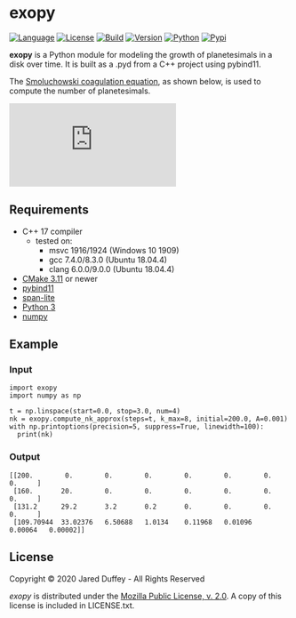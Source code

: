 # exopy #

[![Language](https://img.shields.io/badge/C%2B%2B-17-blue.svg)](https://en.wikipedia.org/wiki/C%2B%2B17)
[![License](https://img.shields.io/github/license/Daedalus451/exopy)](https://www.mozilla.org/en-US/MPL/2.0/)
[![Build](https://img.shields.io/travis/com/Daedalus451/exopy)](https://travis-ci.org/Daedalus451/exopy)
[![Version](https://img.shields.io/github/v/release/Daedalus451/exopy)](https://github.com/Daedalus451/exopy/releases)
[![Python](https://img.shields.io/pypi/pyversions/exo-py)](https://pypi.org/project/exo-py/)
[![Pypi](https://img.shields.io/pypi/v/exo-py)](https://pypi.org/project/exo-py/)

**exopy** is a Python module for modeling the growth of planetesimals in a disk over time. It is built as a .pyd from a C++ project using pybind11.

The [Smoluchowski coagulation equation](https://en.wikipedia.org/wiki/Smoluchowski_coagulation_equation), as shown below, is used to compute the number of planetesimals.

![coagulation_equation.svg](https://latex.codecogs.com/svg.latex?%5Cfrac%7Bdn_%7Bk%7D%7D%7Bdt%7D%20%3D%20%5Cfrac%7B1%7D%7B2%7D%20%5Csum_%7Bi%20&plus;%20j%20%3D%20k%7D%20A_%7Bij%7D%20n_%7Bi%7D%20n_%7Bj%7D%20-%20n_%7Bk%7D%20%5Csum_%7Bi%20%3D%201%7D%5E%7B%5Cinfty%7D%20A_%7Bik%7D%20n_%7Bi%7D "Coagulation Equation")

## Requirements ##

+ C++ 17 compiler
  + tested on:
    + msvc 1916/1924 (Windows 10 1909)
    + gcc 7.4.0/8.3.0 (Ubuntu 18.04.4)
    + clang 6.0.0/9.0.0 (Ubuntu 18.04.4)
+ [CMake 3.11](https://cmake.org/) or newer
+ [pybind11](https://github.com/pybind/pybind11)
+ [span-lite](https://github.com/martinmoene/span-lite)
+ [Python 3](https://www.python.org/)
+ [numpy](https://numpy.org/)

## Example ##

### Input ###

```
import exopy
import numpy as np

t = np.linspace(start=0.0, stop=3.0, num=4)
nk = exopy.compute_nk_approx(steps=t, k_max=8, initial=200.0, A=0.001)
with np.printoptions(precision=5, suppress=True, linewidth=100):
  print(nk)
```

### Output ###

```
[[200.        0.        0.        0.        0.        0.        0.        0.     ]
 [160.       20.        0.        0.        0.        0.        0.        0.     ]
 [131.2      29.2       3.2       0.2       0.        0.        0.        0.     ]
 [109.70944  33.02376   6.50688   1.0134    0.11968   0.01096   0.00064   0.00002]]
```

## License ##

Copyright &copy; 2020 Jared Duffey - All Rights Reserved

*exopy* is distributed under the [Mozilla Public License, v. 2.0](https://www.mozilla.org/en-US/MPL/2.0/). A copy of this license is included in LICENSE.txt.
